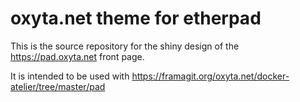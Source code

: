 # oxyta.net theme for etherpad

This is the source repository for the shiny design of the https://pad.oxyta.net front page.

It is intended to be used with https://framagit.org/oxyta.net/docker-atelier/tree/master/pad

